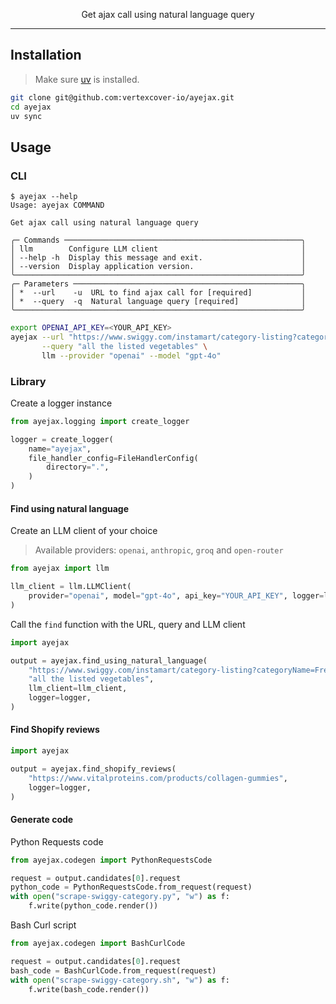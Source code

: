 <p align="center">Get ajax call using natural language query</p>

---

## Installation

> Make sure [uv](https://docs.astral.sh/uv/getting-started/installation/) is installed.

```bash
git clone git@github.com:vertexcover-io/ayejax.git
cd ayejax
uv sync
```

## Usage

### CLI

```
$ ayejax --help
Usage: ayejax COMMAND

Get ajax call using natural language query

╭─ Commands ─────────────────────────────────────────────────────╮
│ llm        Configure LLM client                                │
│ --help -h  Display this message and exit.                      │
│ --version  Display application version.                        │
╰────────────────────────────────────────────────────────────────╯
╭─ Parameters ───────────────────────────────────────────────────╮
│ *  --url    -u  URL to find ajax call for [required]           │
│ *  --query  -q  Natural language query [required]              │
╰────────────────────────────────────────────────────────────────╯
```

```bash
export OPENAI_API_KEY=<YOUR_API_KEY>
ayejax --url "https://www.swiggy.com/instamart/category-listing?categoryName=Fresh+Vegetables&custom_back=true&taxonomyType=Speciality+taxonomy+1" \
       --query "all the listed vegetables" \
       llm --provider "openai" --model "gpt-4o"
```

### Library

Create a logger instance

```python
from ayejax.logging import create_logger

logger = create_logger(
    name="ayejax",
    file_handler_config=FileHandlerConfig(
        directory=".",
    )
)
```

#### Find using natural language

Create an LLM client of your choice

> Available providers: `openai`, `anthropic`, `groq` and `open-router`

```python
from ayejax import llm

llm_client = llm.LLMClient(
    provider="openai", model="gpt-4o", api_key="YOUR_API_KEY", logger=logger
)
```

Call the `find` function with the URL, query and LLM client

```python
import ayejax

output = ayejax.find_using_natural_language(
    "https://www.swiggy.com/instamart/category-listing?categoryName=Fresh+Vegetables&custom_back=true&taxonomyType=Speciality+taxonomy+1",
    "all the listed vegetables",
    llm_client=llm_client,
    logger=logger,
)
```

#### Find Shopify reviews

```python
import ayejax

output = ayejax.find_shopify_reviews(
    "https://www.vitalproteins.com/products/collagen-gummies",
    logger=logger,
)
```

#### Generate code

Python Requests code

```python
from ayejax.codegen import PythonRequestsCode

request = output.candidates[0].request
python_code = PythonRequestsCode.from_request(request)
with open("scrape-swiggy-category.py", "w") as f:
    f.write(python_code.render())
```

Bash Curl script

```python
from ayejax.codegen import BashCurlCode

request = output.candidates[0].request
bash_code = BashCurlCode.from_request(request)
with open("scrape-swiggy-category.sh", "w") as f:
    f.write(bash_code.render())
```
